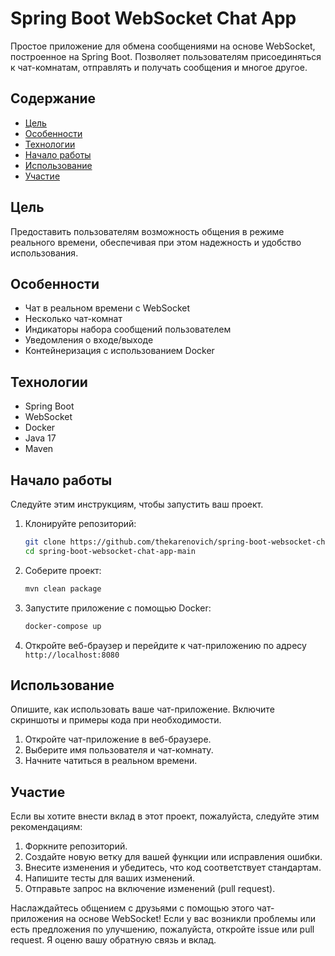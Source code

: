 # Spring Boot WebSocket Chat App

Простое приложение для обмена сообщениями на основе WebSocket, построенное на Spring Boot. Позволяет пользователям присоединяться к чат-комнатам, отправлять и получать сообщения и многое другое.

## Содержание

- [Цель](#цель)
- [Особенности](#особенности)
- [Технологии](#технологии)
- [Начало работы](#начало-работы)
- [Использование](#использование)
- [Участие](#участие)

## Цель

Предоставить пользователям возможность общения в режиме реального времени, обеспечивая при этом надежность и удобство использования.

## Особенности

- Чат в реальном времени с WebSocket
- Несколько чат-комнат
- Индикаторы набора сообщений пользователем
- Уведомления о входе/выходе
- Контейнеризация с использованием Docker

## Технологии

- Spring Boot
- WebSocket
- Docker
- Java 17
- Maven

## Начало работы

Следуйте этим инструкциям, чтобы запустить ваш проект.

1. Клонируйте репозиторий:

   ```bash
   git clone https://github.com/thekarenovich/spring-boot-websocket-chat-app-main.git
   cd spring-boot-websocket-chat-app-main
   ```

2. Соберите проект:

   ```bash
   mvn clean package
   ```

3. Запустите приложение с помощью Docker:

   ```bash
   docker-compose up
   ```

4. Откройте веб-браузер и перейдите к чат-приложению по адресу `http://localhost:8080`

## Использование

Опишите, как использовать ваше чат-приложение. Включите скриншоты и примеры кода при необходимости.

1. Откройте чат-приложение в веб-браузере.
2. Выберите имя пользователя и чат-комнату.
3. Начните чатиться в реальном времени.

## Участие

Если вы хотите внести вклад в этот проект, пожалуйста, следуйте этим рекомендациям:

1. Форкните репозиторий.
2. Создайте новую ветку для вашей функции или исправления ошибки.
3. Внесите изменения и убедитесь, что код соответствует стандартам.
4. Напишите тесты для ваших изменений.
5. Отправьте запрос на включение изменений (pull request).


Наслаждайтесь общением с друзьями с помощью этого чат-приложения на основе WebSocket! 
Если у вас возникли проблемы или есть предложения по улучшению, пожалуйста, откройте issue или pull request. Я оценю вашу обратную связь и вклад.
